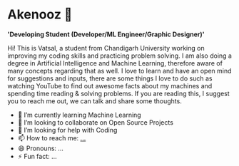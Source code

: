 # Akenooz 👋
**'Developing Student (Developer/ML Engineer/Graphic Designer)'**

Hi! This is Vatsal, a student from Chandigarh University working on improving my coding skills and practicing problem solving. I am also doing a degree in Artificial Intelligence and Machine Learning, therefore aware of many concepts regarding that as well. I love to learn and have an open mind for suggestions and inputs, there are some things I love to do such as watching YouTube to find out awesome facts about my machines and spending time reading & solving problems. If you are reading this, I suggest you to reach me out, we can talk and share some thoughts. 


- 🌱 I’m currently learning Machine Learning
- 👯 I’m looking to collaborate on Open Source Projects
- 🤔 I’m looking for help with Coding 
- 📫 How to reach me: [...](https://linktr.ee/akenooz)
- 😄 Pronouns: ...
- ⚡ Fun fact: ...
